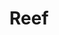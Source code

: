 ---
title: "Reef"
summary: "English band formed in Glastonbury, UK in 1993. Initial success and publicity was due to \"Naked\" being used in a Sony Minidisc TV advert. Garnered further success due to the notoriety of \"Place Your Hands\" being used on a popular TV show as an alternative intro to a section of the show called \"It's Your Letter\". The band split in 2003 and formed other bands. In 2010 the band reformed for some live concerts. 2014 saw the departure of the original guitarist, ."
image: "reef.jpg"
apple_music_artist_url: "https://music.apple.com/gb/artist/reef/894082"
---